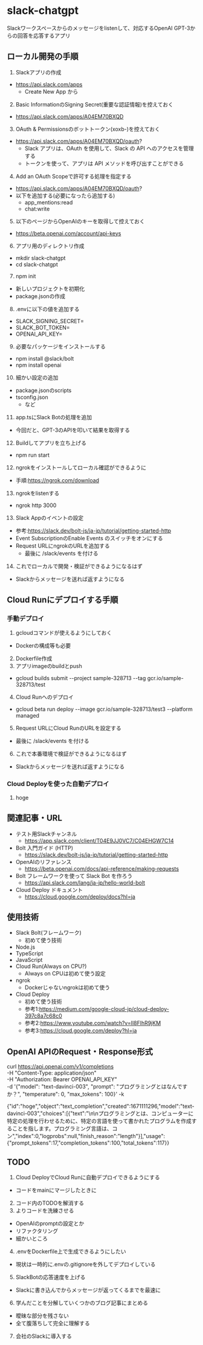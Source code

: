 # slack-chatgpt
Slackワークスペースからのメッセージをlistenして、対応するOpenAI GPT-3からの回答を応答するアプリ

## ローカル開発の手順
1. Slackアプリの作成 
  - https://api.slack.com/apps
    - Create New App から
2. Basic InformationのSigning Secret(重要な認証情報)を控えておく
  - https://api.slack.com/apps/A04EM70BXQD
3. OAuth & Permissionsのボットトークン(xoxb-)を控えておく
  - https://api.slack.com/apps/A04EM70BXQD/oauth?
    - Slack アプリは、OAuth を使用して、Slack の API へのアクセスを管理する
    - トークンを使って、アプリは API メソッドを呼び出すことができる
4. Add an OAuth Scopeで許可する処理を指定する
  - https://api.slack.com/apps/A04EM70BXQD/oauth?
  - 以下を追加する(必要になったら追加する)
    - app_mentions:read
    - chat:write
5. 以下のページからOpenAIのキーを取得して控えておく
  - https://beta.openai.com/account/api-keys
6. アプリ用のディレクトリ作成
  - mkdir slack-chatgpt
  - cd slack-chatgpt 
7. npm init
  - 新しいプロジェクトを初期化
  - package.jsonの作成
8. .envに以下の値を追加する
  - SLACK_SIGNING_SECRET=
  - SLACK_BOT_TOKEN=
  - OPENAI_API_KEY=
9. 必要なパッケージをインストールする
  - npm install @slack/bolt
  - npm install openai 
10. 細かい設定の追加
  - package.jsonのscripts
  - tsconfig.json
    - など
11. app.tsにSlack Botの処理を追加
  - 今回だと、GPT-3のAPIを叩いて結果を取得する
12. Buildしてアプリを立ち上げる
  - npm run start
12. ngrokをインストールしてローカル確認ができるように
  - 手順:https://ngrok.com/download
13. ngrokをlistenする
  - ngrok http 3000
13. Slack Appのイベントの設定
  - 参考:https://slack.dev/bolt-js/ja-jp/tutorial/getting-started-http
  - Event SubscriptionのEnable Events のスイッチをオンにする
  - Request URLにngrokのURLを追加する
    - 最後に /slack/events を付ける
14. これでローカルで開発・検証ができるようになるはず
  - Slackからメッセージを送れば返すようになる

## Cloud Runにデプロイする手順
### 手動デプロイ
1. gcloudコマンドが使えるようにしておく
  - Dockerの構成等も必要
2. Dockerfile作成
3. アプリimageのbuildとpush
  - gcloud builds submit --project sample-328713 --tag gcr.io/sample-328713/test
4. Cloud Runへのデプロイ
  - gcloud beta run deploy --image gcr.io/sample-328713/test3 --platform managed
5. Request URLにCloud RunのURLを設定する 
  - 最後に /slack/events を付ける
6. これで本番環境で検証ができるようになるはず
  - Slackからメッセージを送れば返すようになる 

### Cloud Deployを使った自動デプロイ
1. hoge

## 関連記事・URL
- テスト用Slackチャンネル
  - https://app.slack.com/client/T04E9JJ0VC7/C04EHGW7C14
- Bolt 入門ガイド (HTTP)
  - https://slack.dev/bolt-js/ja-jp/tutorial/getting-started-http
- OpenAIのリファレンス
  - https://beta.openai.com/docs/api-reference/making-requests
- Bolt フレームワークを使って Slack Bot を作ろう
  - https://api.slack.com/lang/ja-jp/hello-world-bolt
- Cloud Deploy ドキュメント
  - https://cloud.google.com/deploy/docs?hl=ja

## 使用技術
- Slack Bolt(フレームワーク)
  - 初めて使う技術
- Node.js
- TypeScript
- JavaScript
- Cloud Run(Always on CPU?)
  - Always on CPUは初めて使う設定
- ngrok
  - Dockerじゃないngrokは初めて使う
- Cloud Deploy
  - 初めて使う技術
  - 参考1:https://medium.com/google-cloud-jp/cloud-deploy-397c8a7c68c0
  - 参考2:https://www.youtube.com/watch?v=Il8FlhR9jKM
  - 参考3:https://cloud.google.com/deploy?hl=ja

## OpenAI APIのRequest・Response形式
<!-- Request -->
curl https://api.openai.com/v1/completions \
-H "Content-Type: application/json" \
-H "Authorization: Bearer OPENAI_API_KEY" \
-d '{"model": "text-davinci-003", "prompt": "プログラミングとはなんですか？", "temperature": 0, "max_tokens": 100}' -k  

<!-- Response -->
{"id":"hoge","object":"text_completion","created":1671111296,"model":"text-davinci-003","choices":[{"text":"\n\nプログラミングとは、コンピューターに特定の処理を行わせるために、特定の言語を使って書かれたプログラムを作成することを指します。プログラミング言語は、コン","index":0,"logprobs":null,"finish_reason":"length"}],"usage":{"prompt_tokens":17,"completion_tokens":100,"total_tokens":117}}

## TODO
1. Cloud DeployでCloud Runに自動デプロイできるようにする
  - コードをmainにマージしたときに
2. コード内のTODOを解消する
3. よりコードを洗練させる
  - OpenAIのpromptの設定とか
  - リファクタリング
  - 細かいところ
4. .envをDockerfile上で生成できるようにしたい
  - 現状は一時的に.envの.gitignoreを外してデプロイしている
5. SlackBotの応答速度を上げる
  - Slackに書き込んでからメッセージが返ってくるまでを最速に
6. 学んだことを分解していくつかのブログ記事にまとめる
  - 曖昧な部分を残さない
  - 全て腹落ちして完全に理解する
7. 会社のSlackに導入する